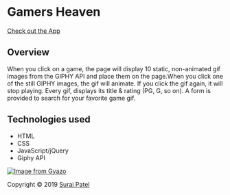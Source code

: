 # Gamers Heaven
[Check out the App](https://jernical.github.io/Gamers-Heaven/)

## Overview
When you click on a game, the page will display 10 static, non-animated gif images from the GIPHY API and place them on the page.When you click one of the still GIPHY images, the gif will animate. If you click the gif again, it will stop playing. Every gif, displays its title & rating (PG, G, so on). A form is provided to search for your favorite game gif.

## Technologies used

* HTML
* CSS
* JavaScript/jQuery
* Giphy API

[![Image from Gyazo](https://i.gyazo.com/e41466cb30dcf49369fea36d27df8947.gif)](https://gyazo.com/e41466cb30dcf49369fea36d27df8947)

Copyright © 2019 [Suraj Patel](https://jernical.github.io/Suraj-Patel/)
